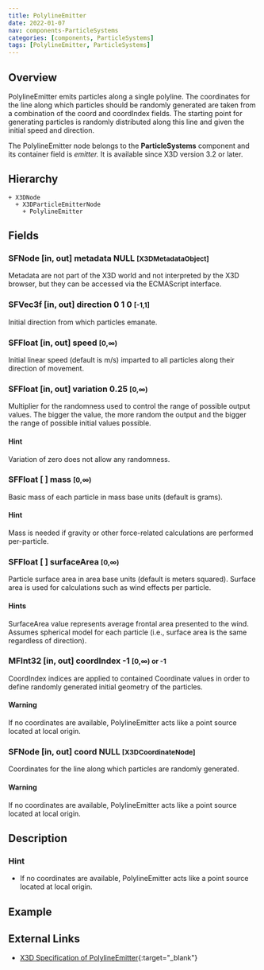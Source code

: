 ```yaml
---
title: PolylineEmitter
date: 2022-01-07
nav: components-ParticleSystems
categories: [components, ParticleSystems]
tags: [PolylineEmitter, ParticleSystems]
---
```

<style>
.post h3 {
  word-spacing: 0.2em;
}
</style>

## Overview

PolylineEmitter emits particles along a single polyline. The coordinates for the line along which particles should be randomly generated are taken from a combination of the coord and coordIndex fields. The starting point for generating particles is randomly distributed along this line and given the initial speed and direction.

The PolylineEmitter node belongs to the **ParticleSystems** component and its container field is *emitter.* It is available since X3D version 3.2 or later.

## Hierarchy

```
+ X3DNode
  + X3DParticleEmitterNode
    + PolylineEmitter
```

## Fields

### SFNode [in, out] **metadata** NULL <small>[X3DMetadataObject]</small>

Metadata are not part of the X3D world and not interpreted by the X3D browser, but they can be accessed via the ECMAScript interface.

### SFVec3f [in, out] **direction** 0 1 0 <small>[-1,1]</small>

Initial direction from which particles emanate.

### SFFloat [in, out] **speed** <small>[0,∞)</small>

Initial linear speed (default is m/s) imparted to all particles along their direction of movement.

### SFFloat [in, out] **variation** 0.25 <small>[0,∞)</small>

Multiplier for the randomness used to control the range of possible output values. The bigger the value, the more random the output and the bigger the range of possible initial values possible.

#### Hint

Variation of zero does not allow any randomness.

### SFFloat [ ] **mass** <small>[0,∞)</small>

Basic mass of each particle in mass base units (default is grams).

#### Hint

Mass is needed if gravity or other force-related calculations are performed per-particle.

### SFFloat [ ] **surfaceArea** <small>[0,∞)</small>

Particle surface area in area base units (default is meters squared). Surface area is used for calculations such as wind effects per particle.

#### Hints

SurfaceArea value represents average frontal area presented to the wind. Assumes spherical model for each particle (i.e., surface area is the same regardless of direction).

### MFInt32 [in, out] **coordIndex** -1 <small>[0,∞) or -1</small>

CoordIndex indices are applied to contained Coordinate values in order to define randomly generated initial geometry of the particles.

#### Warning

If no coordinates are available, PolylineEmitter acts like a point source located at local origin.

### SFNode [in, out] **coord** NULL <small>[X3DCoordinateNode]</small>

Coordinates for the line along which particles are randomly generated.

#### Warning

If no coordinates are available, PolylineEmitter acts like a point source located at local origin.

## Description

### Hint

- If no coordinates are available, PolylineEmitter acts like a point source located at local origin.

## Example

<x3d-canvas src="https://create3000.github.io/media/examples/ParticleSystems/PolylineEmitter/PolylineEmitter.x3d"></x3d-canvas>

## External Links

- [X3D Specification of PolylineEmitter](https://www.web3d.org/documents/specifications/19775-1/V4.0/Part01/components/particleSystems.html#PolylineEmitter){:target="_blank"}
